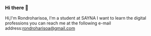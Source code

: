 ### Hi there 👋
Hi,I'm Rondroharisoa, I'm a student at SAYNA
I want to learn the digital professions
you can reach me at the following e-mail address:rondroharisoa@gmail.com

